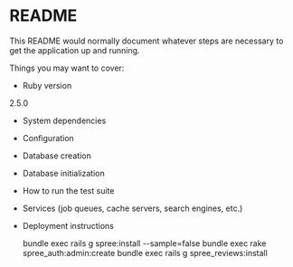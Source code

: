 # README

This README would normally document whatever steps are necessary to get the
application up and running.

Things you may want to cover:

* Ruby version

 2.5.0

* System dependencies

* Configuration

* Database creation
 
* Database initialization



* How to run the test suite

* Services (job queues, cache servers, search engines, etc.)

* Deployment instructions
    
    bundle exec rails g spree:install --sample=false
    bundle exec rake spree_auth:admin:create
    bundle exec rails g spree_reviews:install